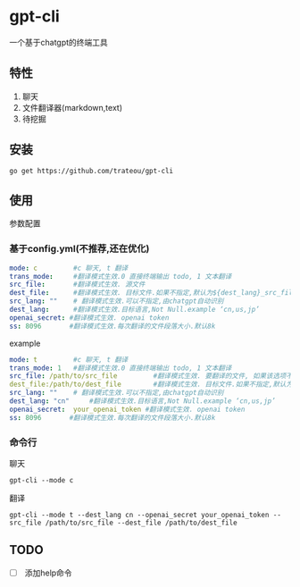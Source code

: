 # gpt-cli

一个基于chatgpt的终端工具

## 特性

1. 聊天
2. 文件翻译器(markdown,text)
3. 待挖掘

## 安装

```shell
go get https://github.com/trateou/gpt-cli
```

## 使用

参数配置

### 基于config.yml(不推荐,还在优化)

```yaml
mode: c   		#c 聊天, t 翻译
trans_mode: 	#翻译模式生效.0 直接终端输出 todo, 1 文本翻译
src_file: 		#翻译模式生效. 源文件
dest_file:	 	#翻译模式生效. 目标文件.如果不指定,默认为${dest_lang}_src_file
src_lang: "" 	# 翻译模式生效.可以不指定,由chatgpt自动识别
dest_lang:   	#翻译模式生效.目标语言,Not Null.example ‘cn,us,jp’
openai_secret: #翻译模式生效. openai token
ss: 8096       #翻译模式生效.每次翻译的文件段落大小.默认8k
```

example

```yaml
mode: t   		#c 聊天, t 翻译
trans_mode: 1 	#翻译模式生效.0 直接终端输出 todo, 1 文本翻译
src_file: /path/to/src_file 		#翻译模式生效. 要翻译的文件, 如果该选项不为空,trans_mode=1
dest_file:/path/to/dest_file	 	#翻译模式生效. 目标文件.如果不指定,默认为${dest_lang}_src_file
src_lang: "" 	# 翻译模式生效.可以不指定,由chatgpt自动识别
dest_lang: "cn"   	#翻译模式生效.目标语言,Not Null.example ‘cn,us,jp’
openai_secret:  your_openai_token #翻译模式生效. openai token
ss: 8096       #翻译模式生效.每次翻译的文件段落大小.默认8k
```

### 命令行

聊天

```shell
gpt-cli --mode c
```

翻译

```shell
gpt-cli --mode t --dest_lang cn --openai_secret your_openai_token --src_file /path/to/src_file --dest_file /path/to/dest_file

```



## TODO

- [ ] ​	添加help命令